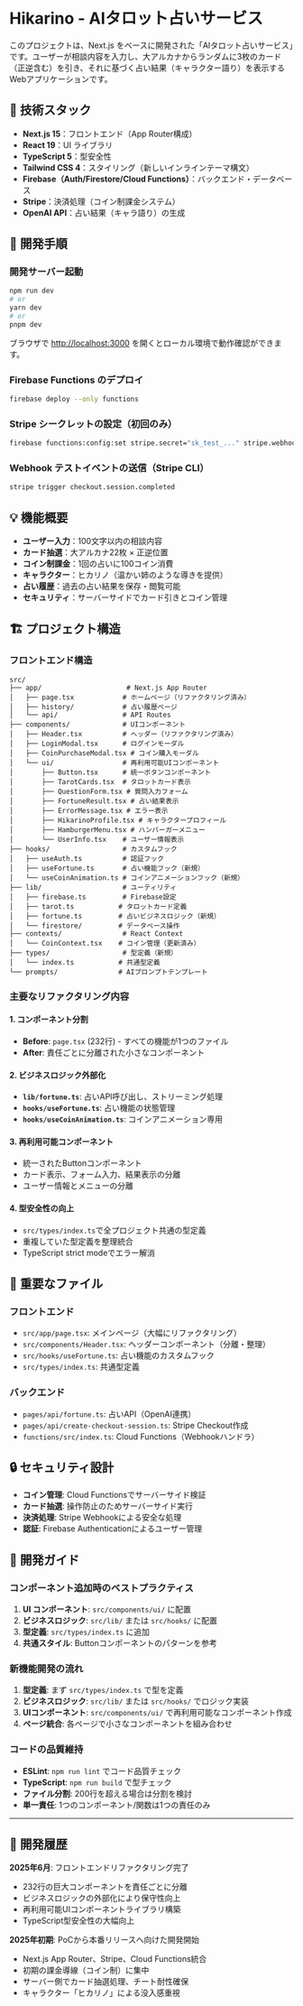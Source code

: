 # Hikarino - AIタロット占いサービス

このプロジェクトは、Next.js をベースに開発された「AIタロット占いサービス」です。ユーザーが相談内容を入力し、大アルカナからランダムに3枚のカード（正逆含む）を引き、それに基づく占い結果（キャラクター語り）を表示するWebアプリケーションです。

## 🔧 技術スタック

- **Next.js 15**：フロントエンド（App Router構成）
- **React 19**：UI ライブラリ
- **TypeScript 5**：型安全性
- **Tailwind CSS 4**：スタイリング（新しいインラインテーマ構文）
- **Firebase（Auth/Firestore/Cloud Functions）**：バックエンド・データベース
- **Stripe**：決済処理（コイン制課金システム）
- **OpenAI API**：占い結果（キャラ語り）の生成

## 🚀 開発手順

### 開発サーバー起動

```bash
npm run dev
# or
yarn dev
# or
pnpm dev
```

ブラウザで [http://localhost:3000](http://localhost:3000) を開くとローカル環境で動作確認ができます。

### Firebase Functions のデプロイ

```bash
firebase deploy --only functions
```

### Stripe シークレットの設定（初回のみ）

```bash
firebase functions:config:set stripe.secret="sk_test_..." stripe.webhook_secret="whsec_..."
```

### Webhook テストイベントの送信（Stripe CLI）

```bash
stripe trigger checkout.session.completed
```

## 💡 機能概要

- **ユーザー入力**：100文字以内の相談内容
- **カード抽選**：大アルカナ22枚 × 正逆位置
- **コイン制課金**：1回の占いに100コイン消費
- **キャラクター**：ヒカリノ（温かい姉のような導きを提供）
- **占い履歴**：過去の占い結果を保存・閲覧可能
- **セキュリティ**：サーバーサイドでカード引きとコイン管理

## 🏗️ プロジェクト構造

### フロントエンド構造
```
src/
├── app/                     # Next.js App Router
│   ├── page.tsx            # ホームページ（リファクタリング済み）
│   ├── history/            # 占い履歴ページ
│   └── api/                # API Routes
├── components/             # UIコンポーネント
│   ├── Header.tsx          # ヘッダー（リファクタリング済み）
│   ├── LoginModal.tsx      # ログインモーダル
│   ├── CoinPurchaseModal.tsx # コイン購入モーダル
│   └── ui/                 # 再利用可能UIコンポーネント
│       ├── Button.tsx      # 統一ボタンコンポーネント
│       ├── TarotCards.tsx  # タロットカード表示
│       ├── QuestionForm.tsx # 質問入力フォーム
│       ├── FortuneResult.tsx # 占い結果表示
│       ├── ErrorMessage.tsx # エラー表示
│       ├── HikarinoProfile.tsx # キャラクタープロフィール
│       ├── HamburgerMenu.tsx # ハンバーガーメニュー
│       └── UserInfo.tsx    # ユーザー情報表示
├── hooks/                  # カスタムフック
│   ├── useAuth.ts          # 認証フック
│   ├── useFortune.ts       # 占い機能フック（新規）
│   └── useCoinAnimation.ts # コインアニメーションフック（新規）
├── lib/                    # ユーティリティ
│   ├── firebase.ts         # Firebase設定
│   ├── tarot.ts           # タロットカード定義
│   ├── fortune.ts         # 占いビジネスロジック（新規）
│   └── firestore/         # データベース操作
├── contexts/               # React Context
│   └── CoinContext.tsx    # コイン管理（更新済み）
├── types/                  # 型定義（新規）
│   └── index.ts           # 共通型定義
└── prompts/               # AIプロンプトテンプレート
```

### 主要なリファクタリング内容

#### 1. **コンポーネント分割**
- **Before**: `page.tsx` (232行) - すべての機能が1つのファイル
- **After**: 責任ごとに分離された小さなコンポーネント

#### 2. **ビジネスロジック外部化**
- **`lib/fortune.ts`**: 占いAPI呼び出し、ストリーミング処理
- **`hooks/useFortune.ts`**: 占い機能の状態管理
- **`hooks/useCoinAnimation.ts`**: コインアニメーション専用

#### 3. **再利用可能コンポーネント**
- 統一されたButtonコンポーネント
- カード表示、フォーム入力、結果表示の分離
- ユーザー情報とメニューの分離

#### 4. **型安全性の向上**
- `src/types/index.ts`で全プロジェクト共通の型定義
- 重複していた型定義を整理統合
- TypeScript strict modeでエラー解消

## 📂 重要なファイル

### フロントエンド
- `src/app/page.tsx`: メインページ（大幅にリファクタリング）
- `src/components/Header.tsx`: ヘッダーコンポーネント（分離・整理）
- `src/hooks/useFortune.ts`: 占い機能のカスタムフック
- `src/types/index.ts`: 共通型定義

### バックエンド
- `pages/api/fortune.ts`: 占いAPI（OpenAI連携）
- `pages/api/create-checkout-session.ts`: Stripe Checkout作成
- `functions/src/index.ts`: Cloud Functions（Webhookハンドラ）

## 🔒 セキュリティ設計

- **コイン管理**: Cloud Functionsでサーバーサイド検証
- **カード抽選**: 操作防止のためサーバーサイド実行
- **決済処理**: Stripe Webhookによる安全な処理
- **認証**: Firebase Authenticationによるユーザー管理

## 🚀 開発ガイド

### コンポーネント追加時のベストプラクティス

1. **UI コンポーネント**: `src/components/ui/` に配置
2. **ビジネスロジック**: `src/lib/` または `src/hooks/` に配置
3. **型定義**: `src/types/index.ts` に追加
4. **共通スタイル**: Buttonコンポーネントのパターンを参考

### 新機能開発の流れ

1. **型定義**: まず `src/types/index.ts` で型を定義
2. **ビジネスロジック**: `src/lib/` または `src/hooks/` でロジック実装
3. **UIコンポーネント**: `src/components/ui/` で再利用可能なコンポーネント作成
4. **ページ統合**: 各ページで小さなコンポーネントを組み合わせ

### コードの品質維持

- **ESLint**: `npm run lint` でコード品質チェック
- **TypeScript**: `npm run build` で型チェック
- **ファイル分割**: 200行を超える場合は分割を検討
- **単一責任**: 1つのコンポーネント/関数は1つの責任のみ

---

## 📅 開発履歴

**2025年6月**: フロントエンドリファクタリング完了
- 232行の巨大コンポーネントを責任ごとに分離
- ビジネスロジックの外部化により保守性向上
- 再利用可能UIコンポーネントライブラリ構築
- TypeScript型安全性の大幅向上

**2025年初期**: PoCから本番リリースへ向けた開発開始
- Next.js App Router、Stripe、Cloud Functions統合
- 初期の課金導線（コイン制）に集中
- サーバー側でカード抽選処理、チート耐性確保
- キャラクター「ヒカリノ」による没入感重視
